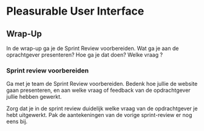 # Pleasurable User Interface


## Wrap-Up
In de wrap-up ga je de Sprint Review voorbereiden. Wat ga je aan de oprachtgever presenteren? Hoe ga je dat doen? Welke vraag ?


### Sprint review voorbereiden

Ga met je team de Sprint Review voorbereiden. Bedenk hoe jullie de website gaan presenteren, en aan welke vraag of feedback van de opdrachtgever jullie hebben gewerkt.

Zorg dat je in de sprint review duidelijk welke vraag van de opdrachtgever je hebt uitgewerkt. Pak de aantekeningen van de vorige sprint-review er nog eens bij. 



<!--
Retro sprint 11
Reflecteren op samenwerken. Zoals we dat ook hebben gedaan in sprint 4 en 7.
-->